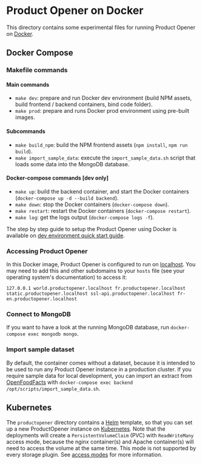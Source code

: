 # Product Opener on Docker

This directory contains some experimental files for running Product Opener on [Docker](https://docker.com).

## Docker Compose

### Makefile commands

#### Main commands
* `make dev`: prepare and run Docker dev environment (build NPM assets, build frontend / backend containers, bind code folder).
* `make prod`: prepare and runs Docker prod environment using pre-built images.

#### Subcommands
* `make build_npm`: build the NPM frontend assets (`npm install`, `npm run build`).
* `make import_sample_data`: execute the `import_sample_data.sh` script that loads some data into the MongoDB database.

#### Docker-compose commands [dev only]
* `make up`: build the backend container, and start the Docker containers (`docker-compose up -d --build backend`).
* `make down`: stop the Docker containers (`docker-compose down`).
* `make restart`: restart the Docker containers (`docker-compose restart`).
* `make log`: get the logs output (`docker-compose logs -f`).

The step by step guide to setup the Product Opener using Docker is available on [dev environment quick start guide](https://github.com/openfoodfacts/openfoodfacts-server/blob/main/installation/dev-environment-quick-start-guide.md).

### Accessing Product Opener

In this Docker image, Product Opener is configured to run on [localhost](http://world.productopener.localhost/). You may need to add this and other subdomains to your `hosts` file (see your operating system's documentation) to access it:

```
127.0.0.1 world.productopener.localhost fr.productopener.localhost static.productopener.localhost ssl-api.productopener.localhost fr-en.productopener.localhost
```

### Connect to MongoDB

If you want to have a look at the running MongoDB database, run `docker-compose exec mongodb mongo`.

### Import sample dataset

By default, the container comes without a dataset, because it is intended to be used to run any Product Opener instance in a production cluster. If you require sample data for local development, you can import an extract from [OpenFoodFacts](https://world.openfoodfacts.org) with `docker-compose exec backend /opt/scripts/import_sample_data.sh`.

## Kubernetes

The `productopener` directory contains a <a href="https://helm.sh">Helm</a> template, so that you can set up a new ProductOpener instance on <a href="https://kubernetes.io">Kubernetes</a>. Note that the deployments will create a `PersistentVolumeClaim` (PVC) with `ReadWriteMany` access mode, because the nginx container(s) and Apache container(s) will need to access the volume at the same time. This mode is not supported by every storage plugin. See [access modes](https://kubernetes.io/docs/concepts/storage/persistent-volumes/#access-modes) for more information.
